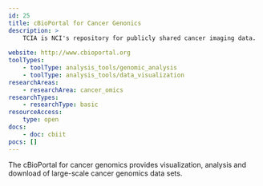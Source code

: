 ```yaml
---
id: 25
title: cBioPortal for Cancer Genonics
description: >
    TCIA is NCI's repository for publicly shared cancer imaging data.
    
website: http://www.cbioportal.org
toolTypes:
    - toolType: analysis_tools/genomic_analysis
    - toolType: analysis_tools/data_visualization
researchAreas:
    - researchArea: cancer_omics
researchTypes:
    - researchType: basic
resourceAccess:
    type: open
docs:
    - doc: cbiit
pocs: []        
---
```

The cBioPortal for cancer genomics provides visualization, analysis and download of large-scale cancer genomics data sets.